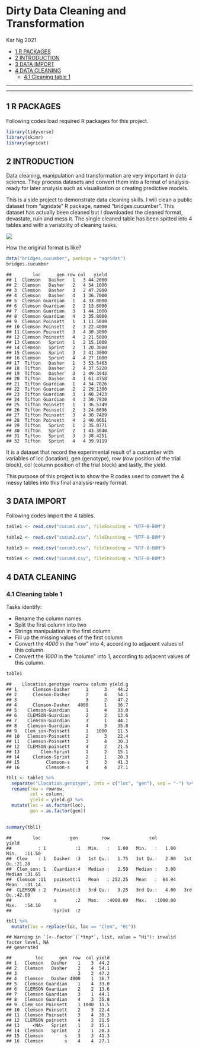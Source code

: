 Dirty Data Cleaning and Transformation
================
Kar Ng
2021

-   [1 R PACKAGES](#1-r-packages)
-   [2 INTRODUCTION](#2-introduction)
-   [3 DATA IMPORT](#3-data-import)
-   [4 DATA CLEANING](#4-data-cleaning)
    -   [4.1 Cleaning table 1](#41-cleaning-table-1)

------------------------------------------------------------------------

------------------------------------------------------------------------

## 1 R PACKAGES

Following codes load required R packages for this project.

``` r
library(tidyverse)
library(skimr)
library(agridat)
```

## 2 INTRODUCTION

Data cleaning, manipulation and transformation are very important in
data science. They process datasets and convert them into a format of
analysis-ready for later analysis such as visualisation or creating
predictive models.

This is a side project to demonstrate data cleaning skills. I will clean
a public dataset from “agridate” R package, named “bridges.cucumber”.
This dataset has actually been cleaned but I downloaded the cleaned
format, devastate, ruin and mess it. The single cleaned table has been
spitted into 4 tables and with a variability of cleaning tasks.

![](https://raw.githubusercontent.com/KAR-NG/cleaning/main/pic_4Tables.JPG)

How the original format is like?

``` r
data("bridges.cucumber", package = "agridat")
bridges.cucumber
```

    ##        loc      gen row col   yield
    ## 1  Clemson   Dasher   1   3 44.2000
    ## 2  Clemson   Dasher   2   4 54.1000
    ## 3  Clemson   Dasher   3   2 47.2000
    ## 4  Clemson   Dasher   4   1 36.7000
    ## 5  Clemson Guardian   1   4 33.0000
    ## 6  Clemson Guardian   2   2 13.6000
    ## 7  Clemson Guardian   3   1 44.1000
    ## 8  Clemson Guardian   4   3 35.8000
    ## 9  Clemson Poinsett   1   1 11.5000
    ## 10 Clemson Poinsett   2   3 22.4000
    ## 11 Clemson Poinsett   3   4 30.3000
    ## 12 Clemson Poinsett   4   2 21.5000
    ## 13 Clemson   Sprint   1   2 15.1000
    ## 14 Clemson   Sprint   2   1 20.3000
    ## 15 Clemson   Sprint   3   3 41.3000
    ## 16 Clemson   Sprint   4   4 27.1000
    ## 17  Tifton   Dasher   1   3 53.5463
    ## 18  Tifton   Dasher   2   4 37.5220
    ## 19  Tifton   Dasher   3   2 49.3943
    ## 20  Tifton   Dasher   4   1 61.4758
    ## 21  Tifton Guardian   1   4 34.7026
    ## 22  Tifton Guardian   2   2 29.1300
    ## 23  Tifton Guardian   3   1 40.2423
    ## 24  Tifton Guardian   4   3 50.7930
    ## 25  Tifton Poinsett   1   1 36.5749
    ## 26  Tifton Poinsett   2   3 24.6696
    ## 27  Tifton Poinsett   3   4 30.7489
    ## 28  Tifton Poinsett   4   2 40.0661
    ## 29  Tifton   Sprint   1   2 35.0771
    ## 30  Tifton   Sprint   2   1 43.3040
    ## 31  Tifton   Sprint   3   3 38.4251
    ## 32  Tifton   Sprint   4   4 39.9119

It is a dataset that record the experimental result of a cucumber with
variables of loc (location), gen (genotype), row (row position of the
trial block), col (column position of the trial block) and lastly, the
yield.

This purpose of this project is to show the R codes used to convert the
4 messy tables into this final analysis-ready format.

## 3 DATA IMPORT

Following codes import the 4 tables.

``` r
table1 <- read.csv("cucum1.csv", fileEncoding = "UTF-8-BOM")

table2 <- read.csv("cucum2.csv", fileEncoding = "UTF-8-BOM")

table3 <- read.csv("cucum3.csv", fileEncoding = "UTF-8-BOM")

table4 <- read.csv("cucum4.csv", fileEncoding = "UTF-8-BOM")
```

## 4 DATA CLEANING

### 4.1 Cleaning table 1

Tasks identify:

-   Rename the column names
-   Split the first column into two
-   Strings manipulation in the first column
-   Fill up the missing values of the first column
-   Convert the *4000* in the “row” into 4, according to adjacent values
    of this column.
-   Convert the *1000* in the “column” into 1, according to adjacent
    values of this column.

``` r
table1 
```

    ##    Llocation.genotype rowrow column yield.g
    ## 1      Clemson-Dasher      1      3    44.2
    ## 2      Clemson-Dasher      2      4    54.1
    ## 3                   -      3      2    47.2
    ## 4      Clemson-Dasher   4000      1    36.7
    ## 5    Clemson-Guardian      1      4    33.0
    ## 6    CLEMSON-Guardian      2      2    13.6
    ## 7    Clemson-Guardian      3      1    44.1
    ## 8    Clemson-Guardian      4      3    35.8
    ## 9   Clem_son-Poinsett      1   1000    11.5
    ## 10   Clemson-Poinsett      2      3    22.4
    ## 11   Clemson-Poinsett      3      4    30.3
    ## 12   CLEMSON-poinsett      4      2    21.5
    ## 13        Clem-Sprint      1      2    15.1
    ## 14     Clemson-Sprint      2      1    20.3
    ## 15          Clemson-s      3      3    41.3
    ## 16          Clemson-s      4      4    27.1

``` r
tbl1 <- table1 %>%
  separate("Llocation.genotype", into = c("loc", "gen"), sep = "-") %>% 
  rename(row = rowrow,
         col = column,
         yield = yield.g) %>% 
  mutate(loc = as.factor(loc),
         gen = as.factor(gen))
  

summary(tbl1)
```

    ##        loc           gen         row               col              yield      
    ##          : 1           :1   Min.   :   1.00   Min.   :   1.00   Min.   :11.50  
    ##  Clem    : 1   Dasher  :3   1st Qu.:   1.75   1st Qu.:   2.00   1st Qu.:21.20  
    ##  Clem_son: 1   Guardian:4   Median :   2.50   Median :   3.00   Median :31.65  
    ##  Clemson :11   poinsett:1   Mean   : 252.25   Mean   :  64.94   Mean   :31.14  
    ##  CLEMSON : 2   Poinsett:3   3rd Qu.:   3.25   3rd Qu.:   4.00   3rd Qu.:42.00  
    ##                s       :2   Max.   :4000.00   Max.   :1000.00   Max.   :54.10  
    ##                Sprint  :2

``` r
tbl1 %>% 
  mutate(loc = replace(loc, loc == "Clem", "Hi"))
```

    ## Warning in `[<-.factor`(`*tmp*`, list, value = "Hi"): invalid factor level, NA
    ## generated

    ##         loc      gen  row  col yield
    ## 1   Clemson   Dasher    1    3  44.2
    ## 2   Clemson   Dasher    2    4  54.1
    ## 3                       3    2  47.2
    ## 4   Clemson   Dasher 4000    1  36.7
    ## 5   Clemson Guardian    1    4  33.0
    ## 6   CLEMSON Guardian    2    2  13.6
    ## 7   Clemson Guardian    3    1  44.1
    ## 8   Clemson Guardian    4    3  35.8
    ## 9  Clem_son Poinsett    1 1000  11.5
    ## 10  Clemson Poinsett    2    3  22.4
    ## 11  Clemson Poinsett    3    4  30.3
    ## 12  CLEMSON poinsett    4    2  21.5
    ## 13     <NA>   Sprint    1    2  15.1
    ## 14  Clemson   Sprint    2    1  20.3
    ## 15  Clemson        s    3    3  41.3
    ## 16  Clemson        s    4    4  27.1
